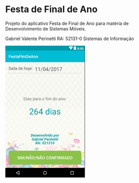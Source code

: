 # Festa de Final de Ano

Projeto do aplicativo Festa de Final de Ano para matéria de Desenvolvimento de Sistemas Móveis.

Gabriel Valente Perinetti
RA: 52131-0
Sistemas de Informação


[![](https://github.com/gaperinetti/Projeto_FestaFimDeAno/blob/master/apptela.png)](https://github.com/gaperinetti/Projeto_FestaFimDeAno/blob/master/apptela.png)